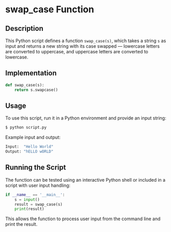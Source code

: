 # swap_case Function

## Description
This Python script defines a function `swap_case(s)`, which takes a string `s` as input and returns a new string with its case swapped — lowercase letters are converted to uppercase, and uppercase letters are converted to lowercase.

## Implementation
```python
def swap_case(s):
    return s.swapcase()
```

## Usage
To use this script, run it in a Python environment and provide an input string:

```bash
$ python script.py
```

Example input and output:
```bash
Input:  "Hello World"
Output: "hELLO wORLD"
```

## Running the Script
The function can be tested using an interactive Python shell or included in a script with user input handling:

```python
if __name__ == '__main__':
    s = input()
    result = swap_case(s)
    print(result)
```
This allows the function to process user input from the command line and print the result.

